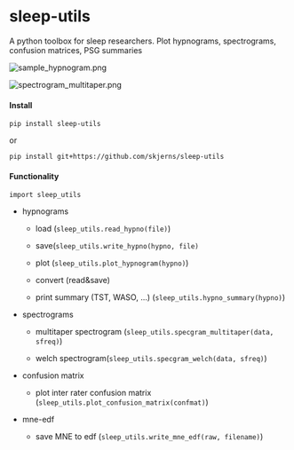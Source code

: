# sleep-utils

A python toolbox for sleep researchers. Plot hypnograms, spectrograms, confusion matrices, PSG summaries

![sample_hypnogram.png](C:\Users\Simon\Nextcloud\Projects\sleep-utils\assets\d1f7592a94f0f39c4d672c5913e161ec16193458.png)

![spectrogram_multitaper.png](C:\Users\Simon\Nextcloud\Projects\sleep-utils\assets\c49446ae6d84dee6e13ae14034dd12eb6bbdb48d.png)

#### Install

```
pip install sleep-utils
```

or

```
pip install git+https://github.com/skjerns/sleep-utils
```







#### Functionality

`import sleep_utils`

- hypnograms
  
  - load (`sleep_utils.read_hypno(file)`)
  
  - save(`sleep_utils.write_hypno(hypno, file)`
  
  - plot (`sleep_utils.plot_hypnogram(hypno)`)
  
  - convert (read&save)
  
  - print summary (TST, WASO, ...) (`sleep_utils.hypno_summary(hypno)`)

- spectrograms
  
  - multitaper spectrogram (`sleep_utils.specgram_multitaper(data, sfreq)`)
  
  - welch spectrogram(`sleep_utils.specgram_welch(data, sfreq)`)

- confusion matrix
  
  - plot inter rater confusion matrix (`sleep_utils.plot_confusion_matrix(confmat)`)

- mne-edf
  
  - save MNE to edf (`sleep_utils.write_mne_edf(raw, filename)`)
